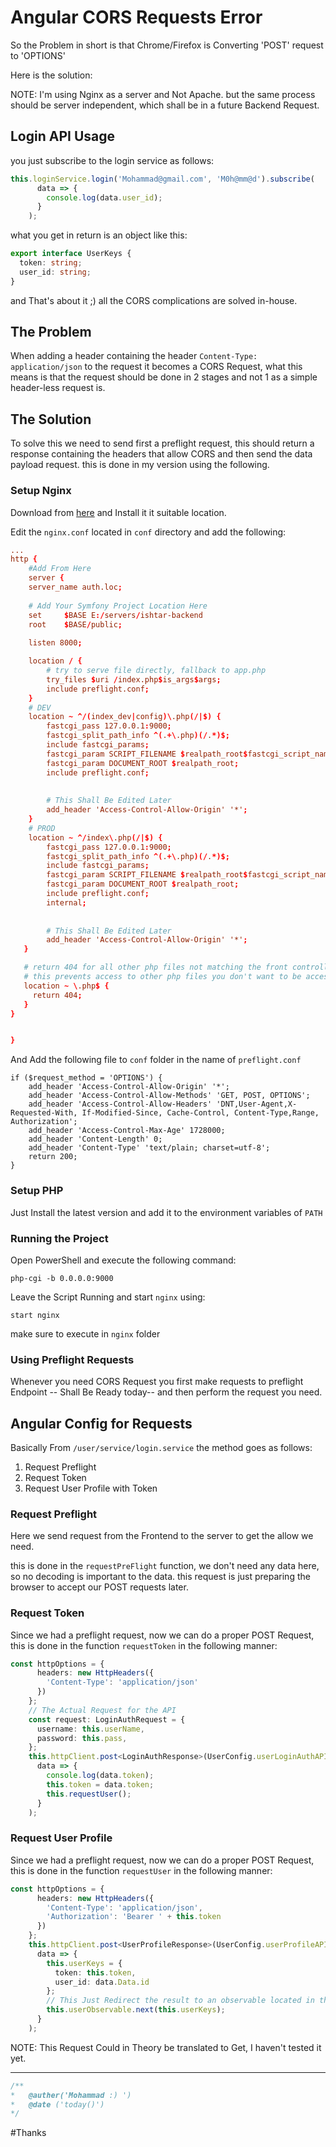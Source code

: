 # Angular CORS Requests Error

So the Problem in short is that Chrome/Firefox is Converting 'POST' request to 'OPTIONS'

Here is the solution:

NOTE: I'm using Nginx as a server and Not Apache. but the same process should be server independent, which shall be in a future Backend Request.



## Login API Usage

you just subscribe to the login service as follows: 

```typescript
this.loginService.login('Mohammad@gmail.com', 'M0h@mm@d').subscribe(
      data => {
        console.log(data.user_id);
      }
    );
```

what you get in return is an object like this:

```typescript
export interface UserKeys {
  token: string;
  user_id: string;
}
```

and That's about it ;)  all the CORS complications are solved in-house.





## The Problem

When adding a header containing the header `Content-Type: application/json` to the request it becomes a CORS Request, what this means is that the request should be done in 2 stages and not 1 as a simple header-less request is.

## The Solution

To solve this we need to send first a preflight request, this should return a response containing the headers that allow CORS and then send the data payload request. this is done in my version using the following.

### Setup Nginx

Download from [here](https://nginx.org/download/nginx-1.17.5.zip) and Install it it suitable location. 

Edit the `nginx.conf` located in `conf` directory and add the following:

```conf
...
http {
	#Add From Here
	server {
    server_name auth.loc;
    
    # Add Your Symfony Project Location Here
    set 	$BASE E:/servers/ishtar-backend
    root 	$BASE/public;
    
    listen 8000;

    location / {
        # try to serve file directly, fallback to app.php
        try_files $uri /index.php$is_args$args;
		include preflight.conf;
    }
    # DEV
    location ~ ^/(index_dev|config)\.php(/|$) {
        fastcgi_pass 127.0.0.1:9000;
        fastcgi_split_path_info ^(.+\.php)(/.*)$;
        include fastcgi_params;
        fastcgi_param SCRIPT_FILENAME $realpath_root$fastcgi_script_name;
        fastcgi_param DOCUMENT_ROOT $realpath_root;
		include preflight.conf;
		
		
		# This Shall Be Edited Later
		add_header 'Access-Control-Allow-Origin' '*';
    }
    # PROD
    location ~ ^/index\.php(/|$) {
        fastcgi_pass 127.0.0.1:9000;
        fastcgi_split_path_info ^(.+\.php)(/.*)$;
        include fastcgi_params;
       	fastcgi_param SCRIPT_FILENAME $realpath_root$fastcgi_script_name;
       	fastcgi_param DOCUMENT_ROOT $realpath_root;
		include preflight.conf;
		internal;
		
		
		# This Shall Be Edited Later
		add_header 'Access-Control-Allow-Origin' '*';
   }

   # return 404 for all other php files not matching the front controller
   # this prevents access to other php files you don't want to be accessible.
   location ~ \.php$ {
     return 404;
   }
}


}
```

And Add the following file to `conf` folder in the name of `preflight.conf`

```config
if ($request_method = 'OPTIONS') {
	add_header 'Access-Control-Allow-Origin' '*';
	add_header 'Access-Control-Allow-Methods' 'GET, POST, OPTIONS';
	add_header 'Access-Control-Allow-Headers' 'DNT,User-Agent,X-Requested-With, If-Modified-Since, Cache-Control, Content-Type,Range, Authorization';
	add_header 'Access-Control-Max-Age' 1728000;
	add_header 'Content-Length' 0;
	add_header 'Content-Type' 'text/plain; charset=utf-8';
	return 200;
}
```



### Setup PHP

Just Install the latest version and add it to the environment variables of `PATH`



### Running the Project

Open PowerShell and execute the following command:

```
php-cgi -b 0.0.0.0:9000
```

Leave the Script Running and start `nginx` using: 

```
start nginx
```

make sure to execute in `nginx` folder



### Using Preflight Requests

Whenever you need CORS Request you first make requests to preflight Endpoint -- Shall Be Ready today-- and then perform the request you need.



## Angular Config for Requests

Basically From `/user/service/login.service` the method goes as follows:

1. Request Preflight
2. Request Token
3. Request User Profile with Token

### Request Preflight

Here we send request from the Frontend to the server to get the allow we need.

this is done in the `requestPreFlight` function, we don't need any data here, so no decoding is important to the data. this request is just preparing the browser to accept our POST requests later.

### Request Token

Since we had a preflight request, now we can do a proper POST Request, this is done in the function `requestToken` in the following manner:

```typescript
const httpOptions = {
      headers: new HttpHeaders({
        'Content-Type': 'application/json'
      })
    };
    // The Actual Request for the API
    const request: LoginAuthRequest = {
      username: this.userName,
      password: this.pass,
    };
    this.httpClient.post<LoginAuthResponse>(UserConfig.userLoginAuthAPI, JSON.stringify(request), httpOptions).subscribe(
      data => {
        console.log(data.token);
        this.token = data.token;
        this.requestUser();
      }
    );
```



### Request User Profile

Since we had a preflight request, now we can do a proper POST Request, this is done in the function `requestUser` in the following manner:

```typescript
const httpOptions = {
      headers: new HttpHeaders({
        'Content-Type': 'application/json',
        'Authorization': 'Bearer ' + this.token
      })
    };
    this.httpClient.post<UserProfileResponse>(UserConfig.userProfileAPI, null, httpOptions).subscribe(
      data => {
        this.userKeys = {
          token: this.token,
          user_id: data.Data.id
        };
		// This Just Redirect the result to an observable located in the Page Component
        this.userObservable.next(this.userKeys);
      }
    );
```

NOTE: This Request Could in Theory be translated to Get, I haven't tested it yet.



------

```php
/**
*	@auther('Mohammad :) ')
*	@date ('today()')
*/
```

#Thanks